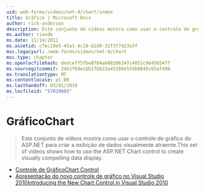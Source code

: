 ```yaml
---
uid: web-forms/videos/net-4/chart/index
title: Gráfico | Microsoft Docs
author: rick-anderson
description: Este conjunto de vídeos mostra como usar o controle de gráfico do ASP.NET para criar a exibição de dados visualmente atraente.
ms.author: riande
ms.date: 11/14/2011
ms.assetid: c7ec18e5-45a1-4c18-b2d9-31f377d23a3f
msc.legacyurl: /web-forms/videos/net-4/chart
msc.type: chapter
ms.openlocfilehash: dedceff57be8704a688206347c4852c98456547f
ms.sourcegitcommit: 24b1f6decbb17bb22a45166e5fdb0845c65af498
ms.translationtype: MT
ms.contentlocale: pt-BR
ms.lasthandoff: 03/01/2019
ms.locfileid: "57019603"
---
```

<a name="chart"></a><span data-ttu-id="565eb-103">Gráfico</span><span class="sxs-lookup"><span data-stu-id="565eb-103">Chart</span></span>
====================
> <span data-ttu-id="565eb-104">Este conjunto de vídeos mostra como usar o controle de gráfico do ASP.NET para criar a exibição de dados visualmente atraente.</span><span class="sxs-lookup"><span data-stu-id="565eb-104">This set of videos shows how to use the ASP.NET Chart control to create visually compelling data display.</span></span>


- [<span data-ttu-id="565eb-105">Controle de Gráfico</span><span class="sxs-lookup"><span data-stu-id="565eb-105">Chart Control</span></span>](aspnet-4-quick-hit-chart-control.md)
- [<span data-ttu-id="565eb-106">Apresentação do novo controle de gráfico no Visual Studio 2010</span><span class="sxs-lookup"><span data-stu-id="565eb-106">Introducing the New Chart Control in Visual Studio 2010</span></span>](aspnet-4-how-do-i-introducing-the-new-chart-control-in-visual-studio-2010.md)
